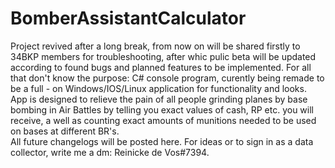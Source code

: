 # BomberAssistantCalculator
	
Project revived after a long break, from now on will be shared firstly to 34BKP members for troubleshooting, after whic pulic beta will be updated according to found bugs and planned features to be implemented.
For all that don't know the purpose: C# console program, curently being remade to be a full - on Windows/IOS/Linux application for functionality and looks. App is designed to relieve the pain of all people grinding planes by base bombing in Air Battles by telling you exact values of cash, RP etc. you will receive, a well as counting exact amounts of munitions needed to be used on bases at different BR's.  
  All future changelogs will be posted here. For ideas or to sign in as a data collector, write me a dm: Reinicke de Vos#7394.
